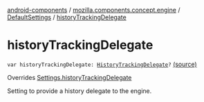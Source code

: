 [android-components](../../index.md) / [mozilla.components.concept.engine](../index.md) / [DefaultSettings](index.md) / [historyTrackingDelegate](./history-tracking-delegate.md)

# historyTrackingDelegate

`var historyTrackingDelegate: `[`HistoryTrackingDelegate`](../../mozilla.components.concept.engine.history/-history-tracking-delegate/index.md)`?` [(source)](https://github.com/mozilla-mobile/android-components/blob/master/components/concept/engine/src/main/java/mozilla/components/concept/engine/Settings.kt#L173)

Overrides [Settings.historyTrackingDelegate](../-settings/history-tracking-delegate.md)

Setting to provide a history delegate to the engine.

